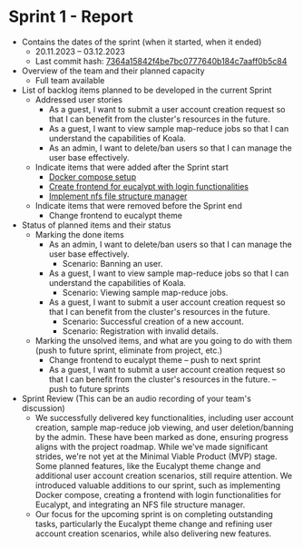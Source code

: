 # Sprint 1 - Report

- Contains the dates of the sprint (when it started, when it ended)
  - 20.11.2023 – 03.12.2023 
  - Last commit hash: [7364a15842f4be7bc0777640b184c7aaff0b5c84](https://github.com/inginerie-software-2023-2024/proiect-inginerie-software-shark-rockets/commit/7364a15842f4be7bc0777640b184c7aaff0b5c84)
- Overview of the team and their planned capacity
  - Full team available
- List of backlog items planned to be developed in the current Sprint
  - Addressed user stories
    - As a guest, I want to submit a user account creation request so that I can benefit from the cluster's resources in the future.
    - As a guest, I want to view sample map-reduce jobs so that I can understand the capabilities of Koala.
    - As an admin, I want to delete/ban users so that I can manage the user base effectively.
  - Indicate items that were added after the Sprint start
    - [Docker compose setup](https://github.com/inginerie-software-2023-2024/proiect-inginerie-software-shark-rockets/commit/30da55ff788f660ca961e4b1721fed8ee3d997d9)
    - [Create frontend for eucalypt with login functionalities](https://github.com/inginerie-software-2023-2024/proiect-inginerie-software-shark-rockets/commit/d44de48d4dfe1536ece7b3b45724afac07e8f906)
    - [Implement nfs file structure manager](https://github.com/inginerie-software-2023-2024/proiect-inginerie-software-shark-rockets/commit/f8d1a0efcf4e716412ab0265bdb60951aa8cc095)
  - Indicate items that were removed before the Sprint end
    - Change frontend to eucalypt theme
- Status of planned items and their status
  - Marking the done items
    - As an admin, I want to delete/ban users so that I can manage the user base effectively.
      - Scenario: Banning an user.
    - As a guest, I want to view sample map-reduce jobs so that I can understand the capabilities of Koala.
      - Scenario: Viewing sample map-reduce jobs.
    - As a guest, I want to submit a user account creation request so that I can benefit from the cluster's resources in the future.
      - Scenario: Successful creation of a new account.
      - Scenario: Registration with invalid details.
  - Marking the unsolved items, and what are you going to do with them (push to future sprint, eliminate from project, etc.)
    - Change frontend to eucalypt theme – push to next sprint
    - As a guest, I want to submit a user account creation request so that I can benefit from the cluster's resources in the future. – push to future sprints
- Sprint Review (This can be an audio recording of your team's discussion)
  - We successfully delivered key functionalities, including user account creation, sample map-reduce job viewing, and user deletion/banning by the admin. These have been marked as done, ensuring progress aligns with the project roadmap. While we've made significant strides, we're not yet at the Minimal Viable Product (MVP) stage. Some planned features, like the Eucalypt theme change and additional user account creation scenarios, still require attention. We introduced valuable additions to our sprint, such as implementing Docker compose, creating a frontend with login functionalities for Eucalypt, and integrating an NFS file structure manager.
  - Our focus for the upcoming sprint is on completing outstanding tasks, particularly the Eucalypt theme change and refining user account creation scenarios, while also delivering new features.